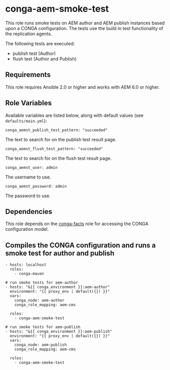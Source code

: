 # conga-aem-smoke-test

This role runs smoke tests on AEM author and AEM publish instances based
upon a CONGA configuration. The tests use the build in test
functionality of the replication agents.

The following tests are executed:
* publish test (Author)
* flush test (Author and Publish)

## Requirements

This role requires Ansible 2.0 or higher and works with AEM 6.0 or
higher.

## Role Variables

Available variables are listed below, along with default values (see `defaults/main.yml`):

    conga_aemst_publish_test_pattern: "succeeded"

The text to search for on the publish test result page.

    conga_aemst_flush_test_pattern: "succeeded"

The text to search for on the flush test result page.

    conga_aemst_user: admin

The username to use.
    
    conga_aemst_password: admin

The password to use.

## Dependencies

This role depends on the
[conga-facts](https://github.com/wcm-io-devops/ansible-conga-facts) role
for accessing the CONGA configuration model.

## Compiles the CONGA configuration and runs a smoke test for author and publish

    - hosts: localhost
	  roles:
	    - conga-maven
	
	# run smoke tests for aem-author
    - hosts: "&{{ conga_environment }}:aem-author"
      environment: "{{ proxy_env | default({}) }}"
      vars:
        conga_node: aem-author
        conga_role_mapping: aem-cms
    
      roles:
        - conga-aem-smoke-test
    
    # run smoke tests for aem-publish
    - hosts: "&{{ conga_environment }}:aem-publish"
      environment: "{{ proxy_env | default({}) }}"
      vars:
        conga_node: aem-publish
        conga_role_mapping: aem-cms
    
      roles:
        - conga-aem-smoke-test
